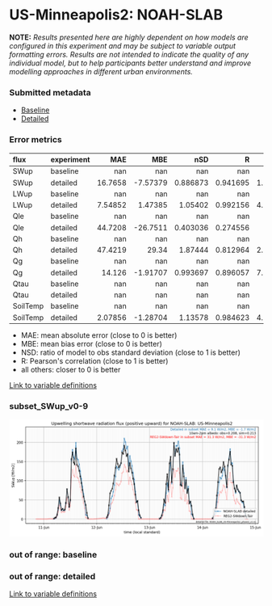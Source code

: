 # US-Minneapolis2: NOAH-SLAB

**NOTE:** *Results presented here are highly dependent on how models are configured in this experiment and may be subject to variable output formatting errors. Results are not intended to indicate the quality of any individual model, but to help participants better understand and improve modelling approaches in different urban environments.*

### Submitted metadata

- [Baseline](NOAH-SLAB_US-Minneapolis2_baseline_attrs.md)
- [Detailed](NOAH-SLAB_US-Minneapolis2_detailed_attrs.md)

### Error metrics

| flux     | experiment   |       MAE |       MBE |        nSD |          R |       5th |       95th |      RMSE |      cRMSE |      AMBE |        1-nSD |          1-R |   nSkewness |   nKurtosis |     Overlap |
|:---------|:-------------|----------:|----------:|-----------:|-----------:|----------:|-----------:|----------:|-----------:|----------:|-------------:|-------------:|------------:|------------:|------------:|
| SWup     | baseline     | nan       | nan       | nan        | nan        | nan       | nan        | nan       | nan        | nan       | nan          | nan          |  nan        | nan         | nan         |
| SWup     | detailed     |  16.7658  |  -7.57379 |   0.886873 |   0.941695 |   1.11551 |  58.9703   |  33.8706  |   0.340906 |   7.57379 |   0.113129   |   0.0583054  |    0.195834 |   0.316747  |   0.0837907 |
| LWup     | baseline     | nan       | nan       | nan        | nan        | nan       | nan        | nan       | nan        | nan       | nan          | nan          |  nan        | nan         | nan         |
| LWup     | detailed     |   7.54852 |   1.47385 |   1.05402  |   0.992156 |   4.16322 |   9.31531  |  10.2191  |   0.139474 |   1.47385 |   0.0540173  |   0.00784378 |    0.203905 |   0.246576  |   0.0611009 |
| Qle      | baseline     | nan       | nan       | nan        | nan        | nan       | nan        | nan       | nan        | nan       | nan          | nan          |  nan        | nan         | nan         |
| Qle      | detailed     |  44.7208  | -26.7511  |   0.403036 |   0.274556 |   5.742   | 158.686    |  79.4293  |   0.970116 |  26.7511  |   0.596964   |   0.725444   |    1.38809  |   7.55667   |   0.301713  |
| Qh       | baseline     | nan       | nan       | nan        | nan        | nan       | nan        | nan       | nan        | nan       | nan          | nan          |  nan        | nan         | nan         |
| Qh       | detailed     |  47.4219  |  29.34    |   1.87444  |   0.812964 |   2.03873 | 188.02     |  82.1738  |   1.21071  |  29.34    |   0.874435   |   0.187036   |    0.470136 |   0.215861  |   0.181371  |
| Qg       | baseline     | nan       | nan       | nan        | nan        | nan       | nan        | nan       | nan        | nan       | nan          | nan          |  nan        | nan         | nan         |
| Qg       | detailed     |  14.126   |  -1.91707 |   0.993697 |   0.896057 |   7.65821 |   9.98681  |  20.3863  |   0.454551 |   1.91707 |   0.00631033 |   0.103943   |    0.370019 |   0.712632  |   0.108302  |
| Qtau     | baseline     | nan       | nan       | nan        | nan        | nan       | nan        | nan       | nan        | nan       | nan          | nan          |  nan        | nan         | nan         |
| Qtau     | detailed     | nan       | nan       | nan        | nan        | nan       | nan        | nan       | nan        | nan       | nan          | nan          |  nan        | nan         | nan         |
| SoilTemp | baseline     | nan       | nan       | nan        | nan        | nan       | nan        | nan       | nan        | nan       | nan          | nan          |  nan        | nan         | nan         |
| SoilTemp | detailed     |   2.07856 |  -1.28704 |   1.13578  |   0.984623 |   4.29617 |   0.691895 |   2.75748 |   0.23101  |   1.28704 |   0.135783   |   0.0153769  |    2.46078  |   0.0696535 |   0.177012  |

 - MAE: mean absolute error (close to 0 is better)
 - MBE: mean bias error (close to 0 is better)
 - NSD: ratio of model to obs standard deviation (close to 1 is better)
 - R: Pearson's correlation (close to 1 is better)
 - all others: closer to 0 is better

[Link to variable definitions](../modelattrs/variable_definitions.md)

### <a name="subset_swup_v0-9"></a>subset_SWup_v0-9
[![NOAH-SLAB_US-Minneapolis2_subset_SWup_v0-9.png](NOAH-SLAB_US-Minneapolis2_subset_SWup_v0-9.png)](NOAH-SLAB_US-Minneapolis2_subset_SWup_v0-9.png)

### out of range: baseline


### out of range: detailed



[Link to variable definitions](../modelattrs/variable_definitions.md)


